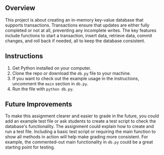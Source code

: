 ## Overview
This project is about creating an in-memory key-value database that supports transactions. Transactions ensure that updates are either fully completed or not at all, preventing any incomplete writes. The key features include functions to start a transaction, insert data, retrieve data, commit changes, and roll back if needed, all to keep the database consistent.

## Instructions
1. Get Python installed on your computer.
2. Clone the repo or download the `db.py` file to your machine.
3. If you want to check out the example usage in the instructions, uncomment the `main` section in `db.py`.
4. Run the file with `python db.py`.

## Future Improvements
To make this assignment clearer and easier to grade in the future, you could add an example test file or ask students to create a test script to check the database's functionality. The assignment could explain how to create and run a test file. Including a basic test script or requiring the main function to show all methods in action will help make grading more consistent. For example, the commented-out main functionality in `db.py` could be a great starting point for testing.

